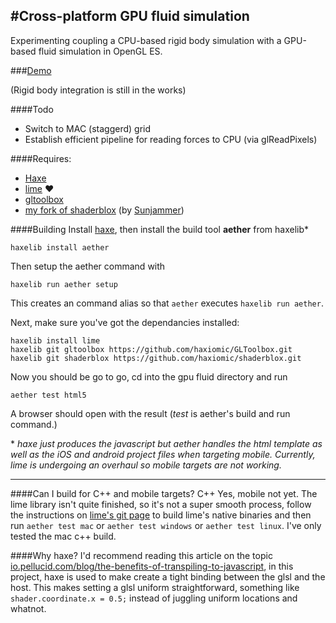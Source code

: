 #Cross-platform GPU fluid simulation
----
Experimenting coupling a CPU-based rigid body simulation with a GPU-based fluid simulation in OpenGL ES. 

###[Demo](http://haxiomic.github.io/GPU-Fluid-Experiments/html5/)

(Rigid body integration is still in the works)

####Todo
- Switch to MAC (staggerd) grid
- Establish efficient pipeline for reading forces to CPU (via glReadPixels)

####Requires:
- [Haxe](http://haxe.org/)
- [lime](https://github.com/openfl/lime/) ♥
- [gltoolbox](http://github.com/haxiomic/gltoolbox)
- [my fork of shaderblox](http://github.com/haxiomic/shaderblox) (by [Sunjammer](https://github.com/Sunjammer))

####Building
Install [haxe](http://haxe.org/), then install the build tool **aether** from haxelib\*

```haxelib install aether```

Then setup the aether command with 

```haxelib run aether setup```

This creates an command alias so that ```aether``` executes ```haxelib run aether```.

Next, make sure you've got the dependancies installed:
```
haxelib install lime
haxelib git gltoolbox https://github.com/haxiomic/GLToolbox.git
haxelib git shaderblox https://github.com/haxiomic/shaderblox.git
```
Now you should be go to go, cd into the gpu fluid directory and run
```
aether test html5
```
A browser should open with the result (*test* is aether's build and run command.)

\* *haxe just produces the javascript but aether handles the html template as well as the iOS and android project files when targeting mobile. Currently, lime is undergoing an overhaul so mobile targets are not working.*

---------------

####Can I build for C++ and mobile targets?
C++ Yes, mobile not yet. The lime library isn't quite finished, so it's not a super smooth process, follow the instructions on [lime's git page](https://github.com/openfl/lime/) to build lime's native binaries and then run
```aether test mac``` or ```aether test windows``` or ```aether test linux```. I've only tested the mac c++ build.

####Why haxe?
I'd recommend reading this article on the topic [io.pellucid.com/blog/the-benefits-of-transpiling-to-javascript](http://io.pellucid.com/blog/the-benefits-of-transpiling-to-javascript), in this project, haxe is used to make create a tight binding between the glsl and the host. This makes setting a glsl uniform straightforward, something like ```shader.coordinate.x = 0.5;``` instead of juggling uniform locations and whatnot.
